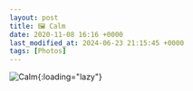```yaml
---
layout: post
title: 🖼️ Calm
date: 2020-11-08 16:16 +0000
last_modified_at: 2024-06-23 21:15:45 +0000
tags: [Photos]
---
```


![Calm](//i.chenna.me/photos/prod/2020-11-08_16_16_10.jpg){:loading="lazy"}
